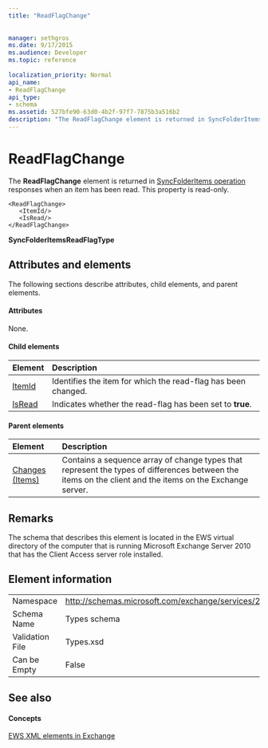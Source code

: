 ```yaml
---
title: "ReadFlagChange"
 
 
manager: sethgros
ms.date: 9/17/2015
ms.audience: Developer
ms.topic: reference
 
localization_priority: Normal
api_name:
- ReadFlagChange
api_type:
- schema
ms.assetid: 527bfe90-63d0-4b2f-97f7-7875b3a516b2
description: "The ReadFlagChange element is returned in SyncFolderItems operation responses when an item has been read. This property is read-only."
---
```


# ReadFlagChange

The **ReadFlagChange** element is returned in [SyncFolderItems operation](syncfolderitems-operation.md) responses when an item has been read. This property is read-only. 
  
```
<ReadFlagChange>
   <ItemId/>
   <IsRead/>
</ReadFlagChange>
```

 **SyncFolderItemsReadFlagType**
## Attributes and elements

The following sections describe attributes, child elements, and parent elements.
  
#### Attributes

None.
  
#### Child elements

|**Element**|**Description**|
|:-----|:-----|
|[ItemId](itemid.md) <br/> |Identifies the item for which the read-flag has been changed.  <br/> |
|[IsRead](isread.md) <br/> |Indicates whether the read-flag has been set to **true**.  <br/> |
   
#### Parent elements

|**Element**|**Description**|
|:-----|:-----|
|[Changes (Items)](changes-items.md) <br/> |Contains a sequence array of change types that represent the types of differences between the items on the client and the items on the Exchange server.  <br/> |
   
## Remarks

The schema that describes this element is located in the EWS virtual directory of the computer that is running Microsoft Exchange Server 2010 that has the Client Access server role installed.
  
## Element information

|||
|:-----|:-----|
|Namespace  <br/> |http://schemas.microsoft.com/exchange/services/2006/types  <br/> |
|Schema Name  <br/> |Types schema  <br/> |
|Validation File  <br/> |Types.xsd  <br/> |
|Can be Empty  <br/> |False  <br/> |
   
## See also

#### Concepts

[EWS XML elements in Exchange](ews-xml-elements-in-exchange.md)

